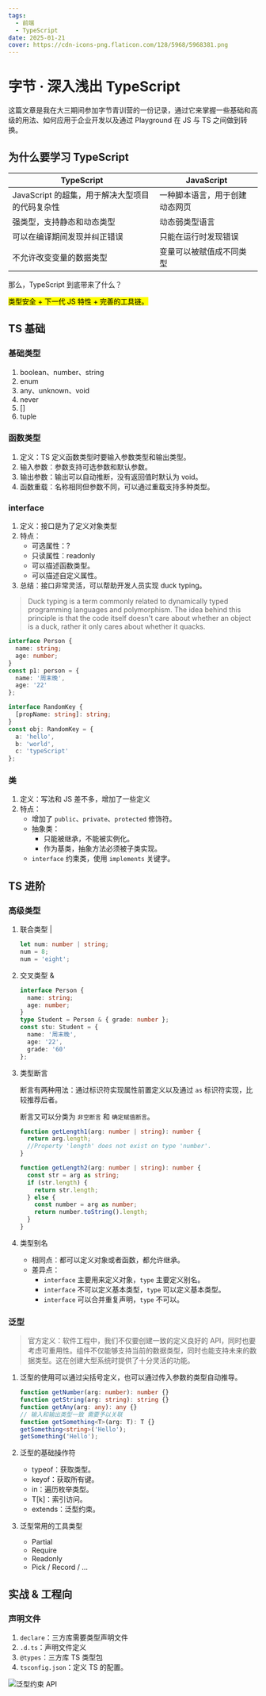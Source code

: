 ```yaml
---
tags:
  - 前端
  - TypeScript
date: 2025-01-21
cover: https://cdn-icons-png.flaticon.com/128/5968/5968381.png
---
```


# 字节 · 深入浅出 TypeScript

这篇文章是我在大三期间参加字节青训营的一份记录，通过它来掌握一些基础和高级的用法、如何应用于企业开发以及通过 Playground 在 JS 与 TS 之间做到转换。

## 为什么要学习 TypeScript

| TypeScript                                      | JavaScript                     |
| ----------------------------------------------- | ------------------------------ |
| JavaScript 的超集，用于解决大型项目的代码复杂性 | 一种脚本语言，用于创建动态网页 |
| 强类型，支持静态和动态类型                      | 动态弱类型语言                 |
| 可以在编译期间发现并纠正错误                    | 只能在运行时发现错误           |
| 不允许改变变量的数据类型                        | 变量可以被赋值成不同类型       |

那么，TypeScript 到底带来了什么？

<mark>类型安全 + 下一代 JS 特性 + 完善的工具链。</mark>

## TS 基础

### 基础类型

1. boolean、number、string
2. enum
3. any、unknown、void
4. never
5. []
6. tuple

### 函数类型

1. 定义：TS 定义函数类型时要输入参数类型和输出类型。
2. 输入参数：参数支持可选参数和默认参数。
3. 输出参数：输出可以自动推断，没有返回值时默认为 void。
4. 函数重载：名称相同但参数不同，可以通过重载支持多种类型。

### interface

1. 定义：接口是为了定义对象类型
2. 特点：
   - 可选属性：?
   - 只读属性：readonly
   - 可以描述函数类型。
   - 可以描述自定义属性。
3. 总结：接口非常灵活，可以帮助开发人员实现 duck typing。

> Duck typing is a term commonly related to dynamically typed programming languages and polymorphism. The idea behind this principle is that the code itself doesn't care about whether an object is a duck, rather it only cares about whether it quacks.

```ts
interface Person {
  name: string;
  age: number;
}
const p1: person = {
  name: '周末晚',
  age: '22'
};

interface RandomKey {
  [propName: string]: string;
}
const obj: RandomKey = {
  a: 'hello',
  b: 'world',
  c: 'typeScript'
};
```

### 类

1. 定义：写法和 JS 差不多，增加了一些定义
2. 特点：
   - 增加了 `public`、`private`、`protected` 修饰符。
   - 抽象类：
     - 只能被继承，不能被实例化。
     - 作为基类，抽象方法必须被子类实现。
   - `interface` 约束类，使用 `implements` 关键字。

## TS 进阶

### 高级类型

1. 联合类型 |

   ```ts
   let num: number | string;
   num = 8;
   num = 'eight';
   ```

2. 交叉类型 &

   ```ts
   interface Person {
     name: string;
     age: number;
   }
   type Student = Person & { grade: number };
   const stu: Student = {
     name: '周末晚',
     age: '22',
     grade: '60'
   };
   ```

3. 类型断言

   断言有两种用法：通过标识符实现属性前置定义以及通过 `as` 标识符实现，比较推荐后者。

   断言又可以分类为 `非空断言` 和 `确定赋值断言`。

   ```ts
   function getLength1(arg: number | string): number {
     return arg.length;
     //Property 'length' does not exist on type 'number'.
   }

   function getLength2(arg: number | string): number {
     const str = arg as string;
     if (str.length) {
       return str.length;
     } else {
       const number = arg as number;
       return number.toString().length;
     }
   }
   ```

4. 类型别名
   - 相同点：都可以定义对象或者函数，都允许继承。
   - 差异点：
     - `interface` 主要用来定义对象，`type` 主要定义别名。
     - `interface` 不可以定义基本类型，`type` 可以定义基本类型。
     - `interface` 可以合并重复声明，`type` 不可以。

### 泛型

> 官方定义：软件工程中，我们不仅要创建一致的定义良好的 API，同时也要考虑可重用性。组件不仅能够支持当前的数据类型，同时也能支持未来的数据类型。这在创建大型系统时提供了十分灵活的功能。

1. 泛型的使用可以通过尖括号定义，也可以通过传入参数的类型自动推导。

   ```ts
   function getNumber(arg: number): number {}
   function getString(arg: string): string {}
   function getAny(arg: any): any {}
   // 输入和输出类型一致 需要予以关联
   function getSomething<T>(arg: T): T {}
   getSomething<string>('Hello');
   getSomething('Hello');
   ```

2. 泛型的基础操作符

   - typeof：获取类型。
   - keyof：获取所有键。
   - in：遍历枚举类型。
   - T[k]：索引访问。
   - extends：泛型约束。

3. 泛型常用的工具类型

   - Partial
   - Require
   - Readonly
   - Pick / Record / ...

## 实战 & 工程向

### 声明文件

1. `declare`：三方库需要类型声明文件
2. `.d.ts`：声明文件定义
3. `@types`：三方库 TS 类型包
4. `tsconfig.json`：定义 TS 的配置。

![泛型约束 API](https://blog-1328542955.cos.ap-shanghai.myqcloud.com/TS-test.png)
